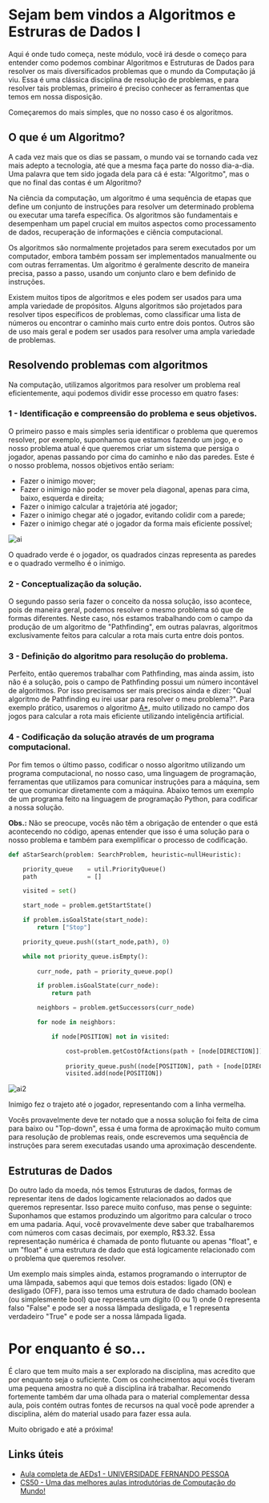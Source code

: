 # Sejam bem vindos a Algoritmos e Estruras de Dados I

Aqui é onde tudo começa, neste módulo, você irá desde o começo para entender como podemos combinar Algoritmos e Estruturas de Dados
para resolver os mais diversificados problemas que o mundo da Computação já viu. Essa é uma clássica disciplina de resolução de problemas,
e para resolver tais problemas, primeiro é preciso conhecer as ferramentas que temos em nossa disposição.

Começaremos do mais simples, que no nosso caso é os algoritmos.

## O que é um Algoritmo?

A cada vez mais que os dias se passam, o mundo vai se tornando cada vez mais adepto a tecnologia, até que a mesma faça parte do nosso dia-a-dia. 
Uma palavra que tem sido jogada dela para cá é esta: "Algoritmo", mas o que no final das contas é um Algoritmo?

Na ciência da computação, um algoritmo é uma sequência de etapas que define um conjunto de instruções para resolver um determinado problema ou executar uma tarefa específica. Os algoritmos são fundamentais e desempenham um papel crucial em muitos aspectos como processamento de dados, recuperação de informações e ciência computacional.

Os algoritmos são normalmente projetados para serem executados por um computador, embora também possam ser implementados manualmente ou com outras ferramentas. Um algoritmo é geralmente descrito de maneira precisa, passo a passo, usando um conjunto claro e bem definido de instruções.

Existem muitos tipos de algoritmos e eles podem ser usados para uma ampla variedade de propósitos. Alguns algoritmos são projetados para resolver tipos específicos de problemas, como classificar uma lista de números ou encontrar o caminho mais curto entre dois pontos. Outros são de uso mais geral e podem ser usados para resolver uma ampla variedade de problemas.

## Resolvendo problemas com algoritmos

Na computação, utilizamos algoritmos para resolver um problema real eficientemente, aqui podemos dividir esse processo em quatro fases:

### 1 - Identificação e compreensão do problema e seus objetivos.

O primeiro passo e mais simples seria identificar o problema que queremos resolver, por exemplo, suponhamos que estamos fazendo um jogo, e o nosso problema atual é que queremos criar um sistema que persiga o jogador, apenas passando por cima do caminho e não das paredes. Este é o nosso problema, nossos objetivos então seriam:

- Fazer o inimigo mover;
- Fazer o inimigo não poder se mover pela diagonal, apenas para cima, baixo, esquerda e direita;
- Fazer o inimigo calcular a trajetória até jogador;
- Fazer o inimigo chegar até o jogador, evitando colidir com a parede;
- Fazer o inimigo chegar até o jogador da forma mais eficiente possível;

![ai](https://user-images.githubusercontent.com/9157977/210408979-2d6b6827-8842-4003-8508-79a2d47bd90d.jpg)

O quadrado verde é o jogador, os quadrados cinzas representa as paredes e o quadrado vermelho é o inimigo.

### 2 - Conceptualização da solução.

O segundo passo seria fazer o conceito da nossa solução, isso acontece, pois de maneira geral, podemos resolver o mesmo problema só que de formas diferentes. Neste caso, nós estamos trabalhando com o campo da produção de um algoritmo de "Pathfinding", em outras palavras, algoritmos exclusivamente feitos para calcular a rota mais curta entre dois pontos. 

### 3 - Definição do algoritmo para resolução do problema.

Perfeito, então queremos trabalhar com Pathfinding, mas ainda assim, isto não é a solução, pois o campo de Pathfinding possui um número incontável de algoritmos. Por isso precisamos ser mais precisos ainda e dizer: "Qual algoritmo de Pathfinding eu irei usar para resolver o meu problema?". Para exemplo prático, usaremos o algoritmo [A*](https://www.inf.ufsc.br/~alexandre.goncalves.silva/courses/14s2/ine5633/trabalhos/t1/A%20%20%20Pathfinding%20para%20Iniciantes.pdf), muito utilizado no campo dos jogos para calcular a rota mais eficiente utilizando inteligência artificial.

### 4 - Codificação da solução através de um programa computacional.

Por fim temos o último passo, codificar o nosso algoritmo utilizando um programa computacional, no nosso caso, uma linguagem de programação, ferramentas que utilizamos para comunicar instruções para a máquina, sem ter que comunicar diretamente com a máquina. Abaixo temos um exemplo de um programa feito na linguagem de programação Python, para codificar a nossa solução.

**Obs.:** Não se preocupe, vocês não têm a obrigação de entender o que está acontecendo no código, apenas entender que isso é uma solução 
para o nosso problema e também para exemplificar o processo de codificação.

```python
def aStarSearch(problem: SearchProblem, heuristic=nullHeuristic):

    priority_queue    = util.PriorityQueue()
    path              = []

    visited = set()

    start_node = problem.getStartState()

    if problem.isGoalState(start_node):
        return ["Stop"]

    priority_queue.push((start_node,path), 0)

    while not priority_queue.isEmpty():
        
        curr_node, path = priority_queue.pop()

        if problem.isGoalState(curr_node):
            return path

        neighbors = problem.getSuccessors(curr_node)

        for node in neighbors:

            if node[POSITION] not in visited:

                cost=problem.getCostOfActions(path + [node[DIRECTION]]) + heuristic(node[POSITION],problem)
                
                priority_queue.push((node[POSITION], path + [node[DIRECTION]]), cost)
                visited.add(node[POSITION])
```

![ai2](https://user-images.githubusercontent.com/9157977/210409079-0edfb743-7b8d-4c23-a054-176ef118cacc.jpg)

Inimigo fez o trajeto até o jogador, representando com a linha vermelha.

Vocês provavelmente deve ter notado que a nossa solução foi feita de cima para baixo ou "Top-down", essa é uma forma de aproximação muito comum para resolução de problemas reais, onde escrevemos uma sequência de instruções para serem executadas usando uma aproximação descendente.

## Estruturas de Dados

Do outro lado da moeda, nós temos Estruturas de dados, formas de representar itens de dados logicamente relacionados ao dados
que queremos representar. Isso parece muito confuso, mas pense o seguinte: Suponhamos que estamos produzindo um algoritmo para 
calcular o troco em uma padaria. Aqui, você provavelmente deve saber que trabalharemos com números com casas decimais, por exemplo, R$3.32. Essa representação numérica é chamada de ponto flutuante ou apenas "float", e um "float" é uma estrutura de dado que está logicamente relacionado com o problema que queremos resolver.

Um exemplo mais simples ainda, estamos programando o interruptor de uma lâmpada, sabemos aqui que temos dois estados: ligado (ON) e desligado (OFF), para isso temos uma estrutura de dado chamado boolean (ou simplesmente bool) que representa um dígito (0 ou 1) onde 0 representa falso "False" e pode ser a nossa lâmpada desligada, e 1 representa verdadeiro "True" e pode ser a nossa lâmpada ligada.

# Por enquanto é so...

É claro que tem muito mais a ser explorado na disciplina, mas acredito que por enquanto seja o suficiente. Com os conhecimentos aqui vocês tiveram uma pequena amostra no quê a disciplina irá trabalhar. Recomendo fortemente também dar uma olhada para o material complementar dessa aula, pois contém outras fontes de recursos na qual você pode aprender a disciplina, além do material usado para fazer essa aula.

Muito obrigado e até a próxima! 

## Links úteis

- [Aula completa de AEDs1 - UNIVERSIDADE FERNANDO PESSOA](http://www3.dsi.uminho.pt/iiee/repos/AEDados.pdf)
- [CS50 - Uma das melhores aulas introdutórias de Computação do Mundo!](https://youtu.be/8mAITcNt710)
